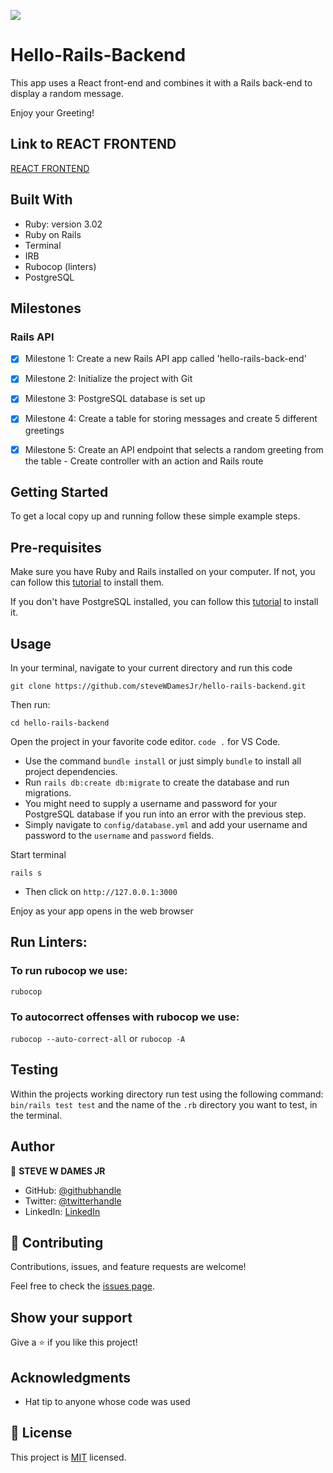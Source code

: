 ![](https://img.shields.io/badge/Microverse-blueviolet)

# Hello-Rails-Backend

This app uses a React front-end and combines it with a Rails back-end to display a random message. 

Enjoy your Greeting!

## Link to REACT FRONTEND

[REACT FRONTEND](https://github.com/steveWDamesJr/hello-react-front-end)

## Built With

- Ruby: version 3.02
- Ruby on Rails
- Terminal
- IRB
- Rubocop (linters)
- PostgreSQL

## Milestones

### Rails API
- [x] Milestone 1: Create a new Rails API app called 'hello-rails-back-end'
- [x] Milestone 2: Initialize the project with Git 
- [x] Milestone 3: PostgreSQL database is set up 
- [x] Milestone 4: Create a table for storing messages and create 5 different greetings
- [x] Milestone 5: Create an API endpoint that selects a random greeting from the table
        - Create controller with an action and Rails route 


## Getting Started

To get a local copy up and running follow these simple example steps.


## Pre-requisites
Make sure you have Ruby and Rails installed on your computer. If not, you can follow this [tutorial](https://guides.rubyonrails.org/getting_started.html#creating-a-new-rails-project) to install them.

If you don't have PostgreSQL installed, you can follow this [tutorial](https://www.postgresql.org/download/) to install it.
  
## Usage
In your terminal, navigate to your current directory and run this code

`git clone https://github.com/steveWDamesJr/hello-rails-backend.git`

Then run:

`cd hello-rails-backend`

Open the project in your favorite code editor. `code .` for VS Code.

  - Use the command `bundle install` or just simply `bundle` to install all project dependencies.
  - Run `rails db:create db:migrate` to create the database and run migrations.
  - You might need to supply a username and password for your PostgreSQL database if you run into an error with the previous step.
  - Simply navigate to `config/database.yml` and add your username and password to the `username` and `password` fields.
  
Start terminal

`rails s`

- Then click on `http://127.0.0.1:3000`

Enjoy as your app opens in the web browser 


## Run Linters:

### To run rubocop we use:

`rubocop`

### To autocorrect offenses with rubocop we use:

`rubocop --auto-correct-all` or
`rubocop -A`


## Testing

   Within the projects working directory run test using the following command:
  `bin/rails test test` and the name of the `.rb` directory you want to test, in the terminal.


## Author

👤 **STEVE W DAMES JR**

- GitHub: [@githubhandle](https://github.com/steveWDamesJr)
- Twitter: [@twitterhandle](https://twitter.com/Steve88312331)
- LinkedIn: [LinkedIn](https://www.linkedin.com/in/steve-w-dames-jr/)


## 🤝 Contributing

Contributions, issues, and feature requests are welcome!

Feel free to check the [issues page](https://github.com/steveWDamesJr/hello-rails-backend/issues).


## Show your support

Give a ⭐️ if you like this project!


## Acknowledgments

- Hat tip to anyone whose code was used


## 📝 License

This project is [MIT](./MIT.md) licensed.
